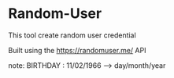 # Random-User
This tool create random user credential

Built using the https://randomuser.me/ API


note:
BIRTHDAY : 11/02/1966 --> day/month/year

